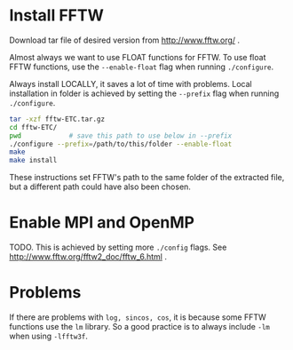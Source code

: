 # Install FFTW

Download tar file of desired version from http://www.fftw.org/ .

Almost always we want to use FLOAT functions for FFTW. To use float FFTW functions, use the `--enable-float` flag when running  `./configure`.

Always install LOCALLY, it saves a lot of time with problems. Local installation in folder is achieved by setting the 
`--prefix` flag when running `./configure`.
```sh
tar -xzf fftw-ETC.tar.gz
cd fftw-ETC/ 
pwd            # save this path to use below in --prefix
./configure --prefix=/path/to/this/folder --enable-float
make
make install
```
These instructions set FFTW's path to the same folder of the extracted file, but a different path could have also been chosen.

# Enable MPI and OpenMP

TODO. This is achieved by setting more `./config` flags. See http://www.fftw.org/fftw2_doc/fftw_6.html .

# Problems

If there are problems with `log, sincos, cos`, it is because some FFTW functions use the `lm` library. So a good practice is to always include `-lm` when using `-lfftw3f`.
